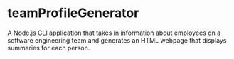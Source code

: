 # teamProfileGenerator
A Node.js CLI application that takes in information about employees on a software engineering team and generates an HTML webpage that displays summaries for each person.
